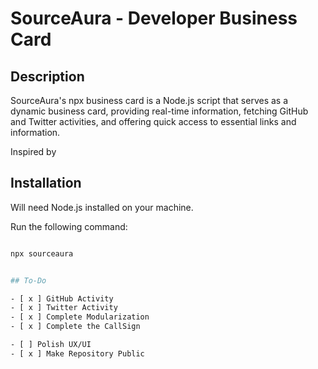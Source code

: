 # SourceAura - Developer Business Card

## Description
SourceAura's npx business card is a Node.js script that serves as a dynamic business card, providing real-time information, fetching GitHub and Twitter activities, and offering quick access to essential links and information.

Inspired by 

## Installation
Will need Node.js installed on your machine. 

Run the following command:

```bash

npx sourceaura


## To-Do 

- [ x ] GitHub Activity
- [ x ] Twitter Activity
- [ x ] Complete Modularization
- [ x ] Complete the CallSign 

- [ ] Polish UX/UI
- [ x ] Make Repository Public
